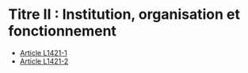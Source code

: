 # Titre II : Institution, organisation et fonctionnement

* [Article L1421-1](./LEGIARTI000006901463.md)
* [Article L1421-2](./LEGIARTI000030995555.md)
